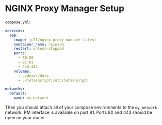 # NGINX Proxy Manager Setup

`compose.yml`:

```yml
services:
  app:
    image: jc21/nginx-proxy-manager:latest
    container_name: nginxpm
    restart: unless-stopped
    ports:
      - 80:80
      - 81:81
      - 443:443
    volumes:
      - ./data:/data
      - ./letsencrypt:/etc/letsencrypt

networks:
  default:
    name: my_network
```

Then you should attach all of your compose environments to the `my_network` network.
PM interface is available on port 81.
Ports 80 and 443 should be open on your router.